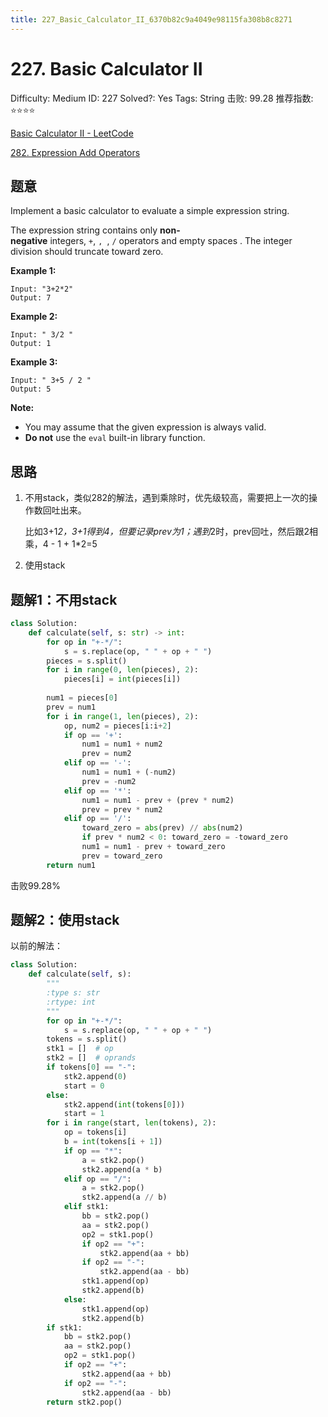 ```yaml
---
title: 227_Basic_Calculator_II_6370b82c9a4049e98115fa308b8c8271
---
```


# 227. Basic Calculator II

Difficulty: Medium
ID: 227
Solved?: Yes
Tags: String
击败: 99.28
推荐指数: ⭐⭐⭐⭐

[Basic Calculator II - LeetCode](https://leetcode.com/problems/basic-calculator-ii/)

[282. Expression Add Operators](282%20Expression%20Add%20Operators%201e9be105704048d3b9fb9d51f8c621bf.md) 

## 题意

Implement a basic calculator to evaluate a simple expression string.

The expression string contains only **non-negative** integers, `+`, ``, ``, `/` operators and empty spaces . The integer division should truncate toward zero.

**Example 1:**

```
Input: "3+2*2"
Output: 7

```

**Example 2:**

```
Input: " 3/2 "
Output: 1
```

**Example 3:**

```
Input: " 3+5 / 2 "
Output: 5

```

**Note:**

- You may assume that the given expression is always valid.
- **Do not** use the `eval` built-in library function.

## 思路

1. 不用stack，类似282的解法，遇到乘除时，优先级较高，需要把上一次的操作数回吐出来。
    
    比如3+1*2，3+1得到4，但要记录prev为1；遇到*2时，prev回吐，然后跟2相乘，4 - 1 + 1*2=5
    
2. 使用stack

## 题解1：不用stack

```python
class Solution:
    def calculate(self, s: str) -> int:
        for op in "+-*/":
            s = s.replace(op, " " + op + " ")
        pieces = s.split()
        for i in range(0, len(pieces), 2):
            pieces[i] = int(pieces[i])
        
        num1 = pieces[0]
        prev = num1
        for i in range(1, len(pieces), 2):
            op, num2 = pieces[i:i+2]
            if op == '+':
                num1 = num1 + num2
                prev = num2
            elif op == '-':
                num1 = num1 + (-num2)
                prev = -num2
            elif op == '*':
                num1 = num1 - prev + (prev * num2)
                prev = prev * num2
            elif op == '/':
                toward_zero = abs(prev) // abs(num2)
                if prev * num2 < 0: toward_zero = -toward_zero
                num1 = num1 - prev + toward_zero
                prev = toward_zero
        return num1
```

击败99.28%

## 题解2：使用stack

以前的解法：

```python
class Solution:
    def calculate(self, s):
        """
        :type s: str
        :rtype: int
        """
        for op in "+-*/":
            s = s.replace(op, " " + op + " ")
        tokens = s.split()
        stk1 = []  # op
        stk2 = []  # oprands
        if tokens[0] == "-":
            stk2.append(0)
            start = 0
        else:
            stk2.append(int(tokens[0]))
            start = 1
        for i in range(start, len(tokens), 2):
            op = tokens[i]
            b = int(tokens[i + 1])
            if op == "*":
                a = stk2.pop()
                stk2.append(a * b)
            elif op == "/":
                a = stk2.pop()
                stk2.append(a // b)
            elif stk1:
                bb = stk2.pop()
                aa = stk2.pop()
                op2 = stk1.pop()
                if op2 == "+":
                    stk2.append(aa + bb)
                if op2 == "-":
                    stk2.append(aa - bb)
                stk1.append(op)
                stk2.append(b)
            else:
                stk1.append(op)
                stk2.append(b)
        if stk1:
            bb = stk2.pop()
            aa = stk2.pop()
            op2 = stk1.pop()
            if op2 == "+":
                stk2.append(aa + bb)
            if op2 == "-":
                stk2.append(aa - bb)
        return stk2.pop()
```